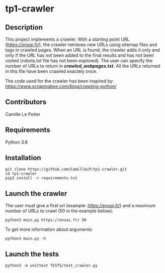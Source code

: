 # tp1-crawler

## Description
This project implements a crawler. With a starting point URL (*https://ensai.fr/*), the crawler retrieves new URLs using sitemap files and tags in crawled pages. When an URL is found, the crawler adds it only and only if the URL has not been added to the final results and has not been visited (robots.txt file has not been explored). The user can specify the number of URLs to return in ***crawled_webpages.txt***. All the URLs returned in this file have been crawled exactely once.

The code used for the crawler has been inspired by: *https://www.scrapingbee.com/blog/crawling-python/*

## Contributors
Camille Le Potier

## Requirements
Python 3.8

## Installation
```shell
git clone https://github.com/CamilleLP/tp1-crawler.git
cd tp1-crawler
pip3 install -r requirements.txt
```

## Launch the crawler
The user must give a first url (example: *https://ensai.fr/*) and a maximum number of URLs to crawl (50 in the example below):

```shell
python3 main.py https://ensai.fr/ 50
```

To get more information about arguments:
```shell
python3 main.py -h
```

## Launch the tests
```shell
python3 -m unittest TESTS/test_crawler.py
```